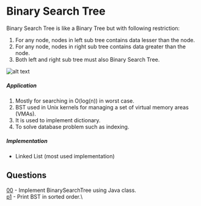 # Binary Search Tree
Binary Search Tree is like a Binary Tree but with following restriction:
1. For any node, nodes in left sub tree contains data lesser than the node.
2. For any node, nodes in right sub tree contains data greater than the node.
3. Both left and right sub tree must also Binary Search Tree.

![alt text](https://media.geeksforgeeks.org/wp-content/uploads/BSTSearch.png)

##### Application
1. Mostly for searching in O(log(n)) in worst case.
2. BST used in Unix kernels for managing a set of virtual memory areas (VMAs).
3. It is used to implement dictionary.
4. To solve database problem such as indexing.

##### Implementation
* Linked List (most used implementation)

## Questions
[00](https://github.com/Lakshitnagar/DS-ALGO/blob/master/ds/binarySearchTree/BinarySearchTree.java) - Implement BinarySearchTree using Java class.\
[p1](https://github.com/Lakshitnagar/DS-ALGO/blob/master/ds/binarySearchTree/p1) - Print BST in sorted order.\
